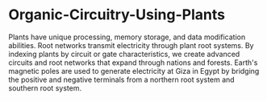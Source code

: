 # Organic-Circuitry-Using-Plants
Plants have unique processing, memory storage, and data modification abilities. Root networks transmit electricity through plant root systems. By indexing plants by circuit or gate characteristics, we create advanced circuits and root networks that expand through nations and forests. Earth's magnetic poles are used to generate electricity at Giza in Egypt by bridging the positive and negative terminals from a northern root system and southern root system.
